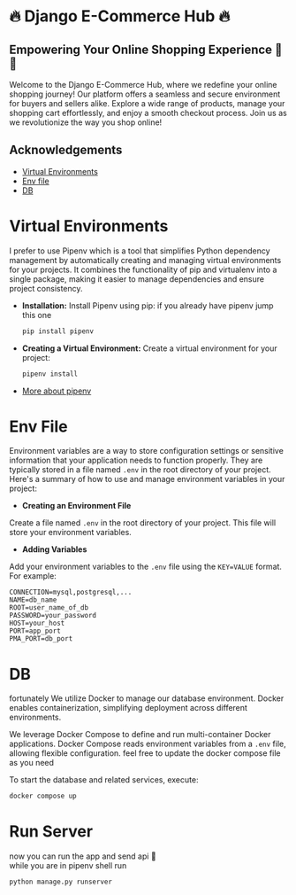 # :fire: Django E-Commerce Hub :fire:
## Empowering Your Online Shopping Experience :bento: :bento:

Welcome to the Django E-Commerce Hub, where we redefine your online shopping journey! Our platform offers a seamless and secure environment for buyers and sellers alike. Explore a wide range of products, manage your shopping cart effortlessly, and enjoy a smooth checkout process. Join us as we revolutionize the way you shop online!


## Acknowledgements

- [Virtual Environments](#virtual_env)
- [Env file](#env_file)
- [DB](#db)


# Virtual Environments  <a name="virtual_env"></a>  

I prefer to use Pipenv which is a tool that simplifies Python dependency management by automatically creating and managing virtual environments for your projects. It combines the functionality of pip and virtualenv into a single package, making it easier to manage dependencies and ensure project consistency.


- **Installation:** Install Pipenv using pip:
  if you already have pipenv jump this one
  ```bash
  pip install pipenv
  ```
  
- **Creating a Virtual Environment:** Create a virtual environment for your project:
  ```bash
  pipenv install
  ```
- [More about pipenv](https://pipenv.pypa.io/en/latest/)

# Env File  <a name="envfile"></a>

Environment variables are a way to store configuration settings or sensitive information that your application needs to function properly. They are typically stored in a file named `.env` in the root directory of your project. Here's a summary of how to use and manage environment variables in your project:

- **Creating an Environment File**

Create a file named `.env` in the root directory of your project. This file will store your environment variables.

- **Adding Variables**

Add your environment variables to the `.env` file using the `KEY=VALUE` format. For example:
  
  ```plaintext
  CONNECTION=mysql,postgresql,...
  NAME=db_name
  ROOT=user_name_of_db
  PASSWORD=your_password
  HOST=your_host
  PORT=app_port
  PMA_PORT=db_port
  ```

# DB  <a name="db"></a>

fortunately We utilize Docker to manage our database environment. Docker enables containerization, simplifying deployment across different environments.

We leverage Docker Compose to define and run multi-container Docker applications. Docker Compose reads environment variables from a `.env` file, allowing flexible configuration. feel free to update the docker compose file as you need


To start the database and related services, execute:
```bash
docker compose up 
```

# Run Server <a name="run"></a>

now you can run the app and send api :rocket: <br>
while you are in pipenv shell run

```bash
python manage.py runserver
```